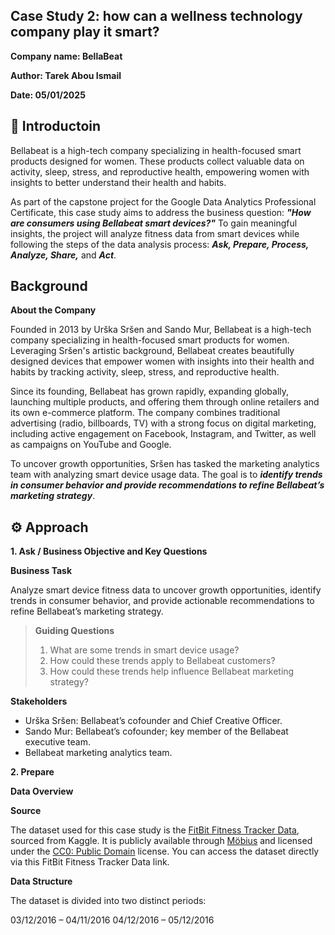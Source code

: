 ## Case Study 2: how can a wellness technology company play it smart? ##

**Company name: BellaBeat**

**Author: Tarek Abou Ismail**

**Date: 05/01/2025**

## 📝 Introductoin ##

Bellabeat is a high-tech company specializing in health-focused smart products designed for women. These products collect valuable data on activity, sleep, stress, and reproductive health, empowering women with insights to better understand their health and habits.

As part of the capstone project for the Google Data Analytics Professional Certificate, this case study aims to address the business question: ***"How are consumers using Bellabeat smart devices?"*** To gain meaningful insights, the project will analyze fitness data from smart devices while following the steps of the data analysis process: ***Ask, Prepare, Process, Analyze, Share,*** and ***Act***.

## Background ##

**About the Company**

Founded in 2013 by Urška Sršen and Sando Mur, Bellabeat is a high-tech company specializing in health-focused smart products for women. Leveraging Sršen's artistic background, Bellabeat creates beautifully designed devices that empower women with insights into their health and habits by tracking activity, sleep, stress, and reproductive health.

Since its founding, Bellabeat has grown rapidly, expanding globally, launching multiple products, and offering them through online retailers and its own e-commerce platform. The company combines traditional advertising (radio, billboards, TV) with a strong focus on digital marketing, including active engagement on Facebook, Instagram, and Twitter, as well as campaigns on YouTube and Google.

To uncover growth opportunities, Sršen has tasked the marketing analytics team with analyzing smart device usage data. The goal is to ***identify trends in consumer behavior and provide recommendations to refine Bellabeat’s marketing strategy***.

## ⚙ Approach ##

**1. Ask / Business Objective and Key Questions**

**Business Task**

Analyze smart device fitness data to uncover growth opportunities, identify trends in consumer behavior, and provide actionable recommendations to refine Bellabeat’s marketing strategy.

> **Guiding Questions**
> 1. What are some trends in smart device usage?
> 2. How could these trends apply to Bellabeat customers?
> 3. How could these trends help influence Bellabeat marketing strategy?

**Stakeholders**
- Urška Sršen: Bellabeat’s cofounder and Chief Creative Officer.
- Sando Mur: Bellabeat’s cofounder; key member of the Bellabeat executive team.
- Bellabeat marketing analytics team.

**2. Prepare**

**Data Overview**

**Source**

The dataset used for this case study is the [FitBit Fitness Tracker Data](https://www.kaggle.com/datasets/arashnic/fitbit), sourced from Kaggle. It is publicly available through [Möbius](https://www.kaggle.com/arashnic) and licensed under the [CC0: Public Domain](https://creativecommons.org/publicdomain/zero/1.0/) license. You can access the dataset directly via this FitBit Fitness Tracker Data link.

**Data Structure**

The dataset is divided into two distinct periods:

03/12/2016 – 04/11/2016
04/12/2016 – 05/12/2016

